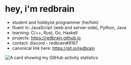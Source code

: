 # hey, i'm redbrain 
- student and hobbyist programmer (he/him)
- fluent in: JavaScript (web and server-side), Python, Java
- learning: C/++, Rust, Go, Haskell
- projects: https://redbrain.github.io
- contact: discord - redbrain#8167
- canonical link here: https://git.io/redbrain


![A card showing my GitHub activity statistics](https://github-readme-stats.vercel.app/api?username=redbrain&show_icons=true&theme=dark)


<!-- redbrain/redbrain is a ✨ special ✨ repository because its `README.md` (this file) appears on your GitHub profile. Here are some ideas to get you started:
🔭 I’m currently working on ... / 🌱 I’m currently learning ... / 👯 I’m looking to collaborate on ... / 🤔 I’m looking for help with ...
💬 Ask me about ... / 📫 How to reach me: ... / 😄 Pronouns: ... / ⚡ Fun fact: ... -->
